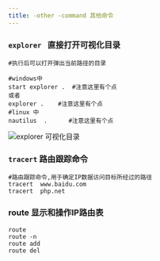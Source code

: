 ```yaml
---
title: -other -command 其他命令
---
```

###  `explorer ` 直接打开可视化目录

```shell
#执行后可以打开弹出当前路径的目录

#windows中
start explorer .  #注意这里有个点
或者
explorer .    #注意这里有个点
#linux 中
nautilus  .      #注意这里有个点
```

![explorer 可视化目录](/img/other/explorer.gif "explorer 可视化目录")

###   `tracert` 路由跟踪命令

```shell
#路由跟踪命令,用于确定IP数据访问目标所经过的路径
tracert  www.baidu.com
tracert  php.net
```

### route  显示和操作IP路由表

```shell
route
route -n
route add
route del
```































